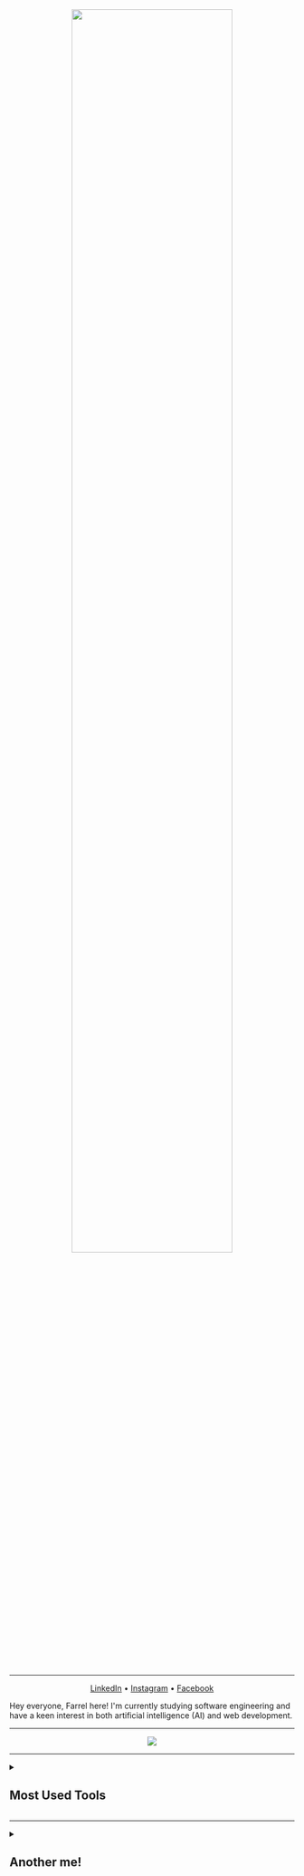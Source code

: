 <div align="center">
  <img src="https://www.gifcen.com/wp-content/uploads/2023/06/aurora-gif-1.gif" width="75%">
</div>

---

<p align="center">
  <a href="https://www.linkedin.com/in/farrelad/">LinkedIn</a> • <a href="https://www.instagram.com/farrel_rr/">Instagram</a> • <a href="https://web.facebook.com/farrelad100/">Facebook</a>
</p>

<p>
  Hey everyone, Farrel here! I'm currently studying software engineering and have a keen interest in both artificial intelligence (AI) and web development.
</p>

---
<div align="center">
  <img src="https://github-readme-activity-graph.vercel.app/graph?username=FarrelAD&theme=merko">
</div>

---
<details>
  <summary><h2>Most Used Tools</h2></summary>
    <a href="https://skillicons.dev">
      <img src="https://skillicons.dev/icons?i=git,vscode,java,python,js" />
    </a>
</details>

---
<details>
  <summary><h2>Another me!</h2></summary>
    <a href="https://www.codewars.com/users/FarrelAD" target="_blank">
    <img src="https://www.codewars.com/users/FarrelAD/badges/large">
  </a>
</details>
